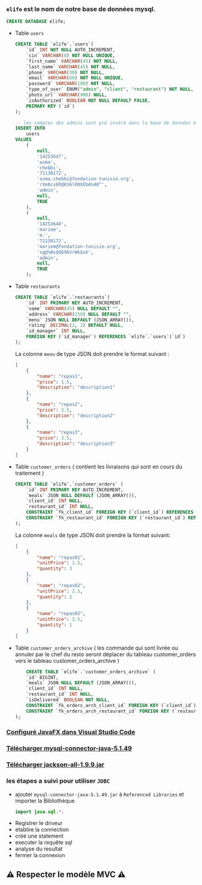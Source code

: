 ### `elife` est le nom de notre base de données mysql.
```sql
CREATE DATABASE elife;
```
- Table `users`
    ```sql
    CREATE TABLE `elife`.`users`(
        `id` INT NOT NULL AUTO_INCREMENT,
        `cin` VARCHAR(8) NOT NULL UNIQUE,
        `first_name` VARCHAR(45) NOT NULL,
        `last_name` VARCHAR(45) NOT NULL,
        `phone` VARCHAR(30) NOT NULL,
        `email` VARCHAR(60) NOT NULL UNIQUE,
        `password` VARCHAR(100) NOT NULL,
        `type_of_user` ENUM("admin", "client", "restaurant") NOT NULL,
        `photo_url` VARCHAR(900) NULL,
        `isAuthorized` BOOLEAN NOT NULL DEFAULT FALSE,
        PRIMARY KEY (`id`)
    );

    -- les comptes des admins sont pré inséré dans la base de données elife dans le table users
    INSERT INTO
        users
    VALUES
        (
            null,
            '14253647',
            'asma',
            'chebbi',
            '71130172',
            'asma.chebbi@fondation-tunisie.org',
            'rXe0cxER@KS6l00XEbA%48^',
            'admin',
            null,
            TRUE
        ),
        (
            null,
            '14253648',
            'mariem',
            'm.',
            '71130172',
            'mariem@fondation-tunisie.org',
            'sg@%0x$Q696VrWk$sk',
            'admin',
            null,
            TRUE
        );
    ```
- Table `restaurants`
    ```sql
    CREATE TABLE `elife`.`restaurants`(
        `id` INT PRIMARY KEY AUTO_INCREMENT,
        `name` VARCHAR(45) NULL DEFAULT "",
        `address` VARCHAR(250) NULL DEFAULT "",
        `menu` JSON NULL DEFAULT (JSON_ARRAY()),
        `rating` DECIMAL(2, 2) DEFAULT NULL,
        `id_manager` INT NULL,
        FOREIGN KEY (`id_manager`) REFERENCES `elife`.`users`(`id`)
    );
    ```
    La colonne `menu` de type JSON doit prendre le format suivant :
    ```json
    [
        {
            "name": "repas1",
            "price": 1.5,
            "description": "description1"
        },
        {
            "name": "repas2",
            "price": 2.5,
            "description": "description2"
        },
        {
            "name": "repas3",
            "price": 3.5,
            "description": "description3"
        }
    ]
    ```
- Table `customer_orders` ( contient les livraisons qui sont en cours du traitement )
    ```sql
    CREATE TABLE `elife`.`customer_orders` (
        `id` INT PRIMARY KEY AUTO_INCREMENT,
        `meals` JSON NULL DEFAULT (JSON_ARRAY()),
        `client_id` INT NULL,
        `restaurant_id` INT NULL,
        CONSTRAINT `fk_client_id` FOREIGN KEY (`client_id`) REFERENCES `elife`.`users`(`id`),
        CONSTRAINT `fk_restaurant_id` FOREIGN KEY (`restaurant_id`) REFERENCES `elife`.`restaurants`(`id`)
    );
    ```
    La colonne `meals` de type JSON doit prendre la format suivant:
    ```json
    [
        {
            "name": "repas01",
            "unitPrice": 1.5, 
            "quantity": 3
        }, 
        {
            "name": "repas02",
            "unitPrice": 2.5,
            "quantity": 2
        },
        {
            "name": "repas03",
            "unitPrice": 3.5,
            "quantity": 1
        }
    ]
    ```
- Table `customer_orders_archive` ( les commande qui sont livrée ou annuler par le chef du resto seront déplacer du tableau customer_orders vers le tableau customer_orders_archive )
    ```sql
        CREATE TABLE `elife`.`customer_orders_archive` (
        `id` BIGINT,
        `meals` JSON NULL DEFAULT (JSON_ARRAY()),
        `client_id` INT NULL,
        `restaurant_id` INT NULL,
        `isDelivered` BOOLEAN NOT NULL,
        CONSTRAINT `fk_orders_arch_client_id` FOREIGN KEY (`client_id`) REFERENCES `elife`.`users`(`id`),
        CONSTRAINT `fk_orders_arch_restaurant_id` FOREIGN KEY (`restaurant_id`) REFERENCES `elife`.`restaurants`(`id`)
    );
    ```


### [Configuré JavaFX dans Visual Studio Code](https://openjfx.io/openjfx-docs/#IDE-VSCode)
### [Télécharger mysql-connector-java-5.1.49](http://ftp.iij.ad.jp/pub/db/mysql/Downloads/Connector-J/)

### [Télécharger jackson-all-1.9.9.jar](http://www.java2s.com/Code/Jar/j/Downloadjacksonall199jar.htm)

### les étapes a suivi pour utiliser `JDBC`
- ajouter `mysql-connector-java-5.1.49.jar` à `Referenced Libraries` et importer la Bibliothèque
    ```java 
    import java.sql.*;
    ```
- Registrer le driveur
- etablire la connection
- créé une statement
- executer la requête sql
- analyse du resultat
- fermer la connexion
## :warning: Respecter le modèle MVC :warning:
